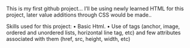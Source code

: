 ﻿This is my first github project… 
I’ll be using newly learned HTML for this project, later value additions through CSS would be made..

Skills used for this project:
    • Basic Html.
    • Use of tags (anchor, image, ordered and unordered lists, horizontal line tag, etc) and few attributes associated with them (href, src, height, width, etc)

